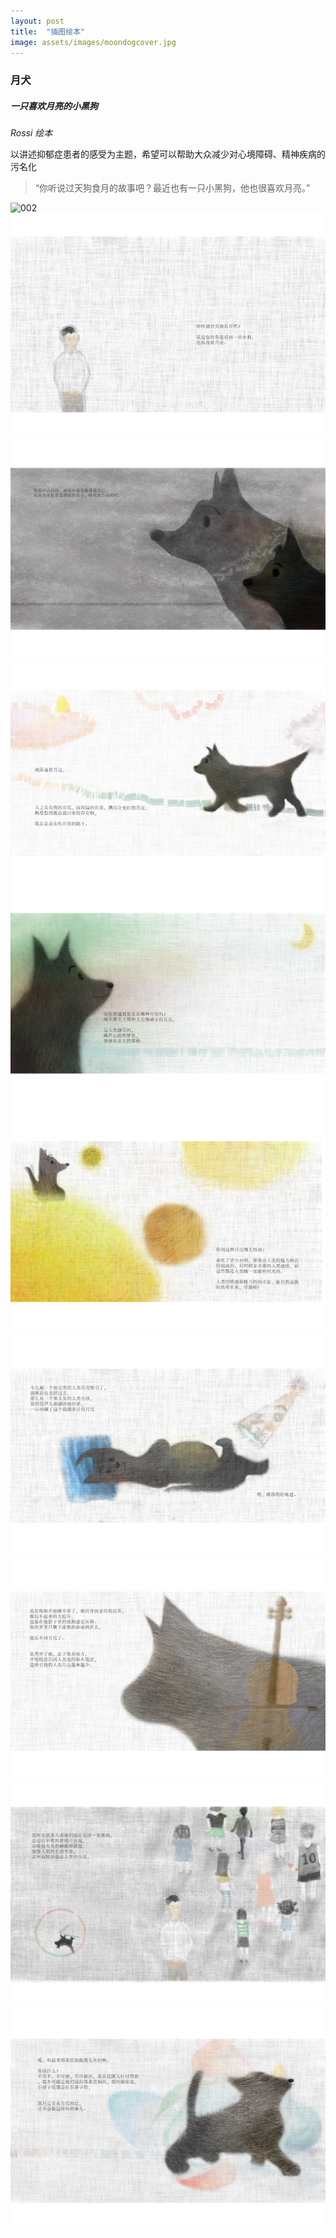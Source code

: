 ```yaml
---
layout: post
title:  "插图绘本"
image: assets/images/moondogcover.jpg
---
```


### 月犬

##### 一只喜欢月亮的小黑狗

_Rossi_
_绘本_

以讲述抑郁症患者的感受为主题，希望可以帮助大众减少对心境障碍、精神疾病的污名化


> “你听说过天狗食月的故事吧？最近也有一只小黑狗，他也很喜欢月亮。”

![002](../assets/images/1.jpg)
![002](../assets/images/2.jpg)
![002](../assets/images/3.jpg)
![002](../assets/images/4.jpg)
![002](../assets/images/5.jpg)
![002](../assets/images/6.jpg)
![002](../assets/images/7.jpg)
![002](../assets/images/8.jpg)
![002](../assets/images/9.jpg)
![002](../assets/images/10.jpg)

